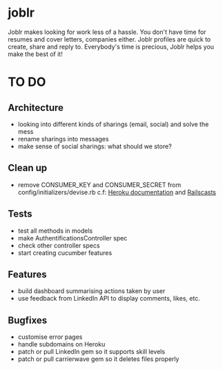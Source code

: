 joblr
=====

Joblr makes looking for work less of a hassle.
You don't have time for resumes and cover letters, companies either.
Joblr profiles are quick to create, share and reply to.
Everybody's time is precious, Joblr helps you make the best of it!


TO DO
=====

Architecture
------------

- looking into different kinds of sharings (email, social) and solve the mess
- rename sharings into messages
- make sense of social sharings: what should we store?

Clean up
--------

- remove CONSUMER_KEY and CONSUMER_SECRET from config/initializers/devise.rb
  c.f: [Heroku documentation](https://devcenter.heroku.com/articles/config-vars) and [Railscasts](http://railscasts.com/episodes/235-devise-and-omniauth-revised)

Tests
-----

- test all methods in models
- make AuthentificationsController spec
- check other controller specs
- start creating cucumber features

Features
--------

- build dashboard summarising actions taken by user
- use feedback from LinkedIn API to display comments, likes, etc.


Bugfixes
--------

- customise error pages
- handle subdomains on Heroku
- patch or pull LinkedIn gem so it supports skill levels
- patch or pull carrierwave gem so it deletes files properly